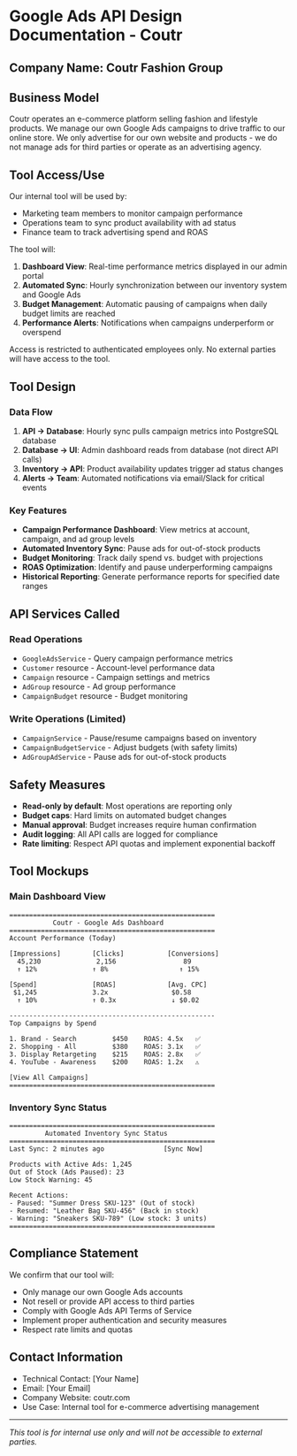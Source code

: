 # Google Ads API Design Documentation - Coutr

## Company Name: Coutr Fashion Group

## Business Model
Coutr operates an e-commerce platform selling fashion and lifestyle products. We manage our own Google Ads campaigns to drive traffic to our online store. We only advertise for our own website and products - we do not manage ads for third parties or operate as an advertising agency.

## Tool Access/Use
Our internal tool will be used by:
- Marketing team members to monitor campaign performance
- Operations team to sync product availability with ad status
- Finance team to track advertising spend and ROAS

The tool will:
1. **Dashboard View**: Real-time performance metrics displayed in our admin portal
2. **Automated Sync**: Hourly synchronization between our inventory system and Google Ads
3. **Budget Management**: Automatic pausing of campaigns when daily budget limits are reached
4. **Performance Alerts**: Notifications when campaigns underperform or overspend

Access is restricted to authenticated employees only. No external parties will have access to the tool.

## Tool Design

### Data Flow
1. **API → Database**: Hourly sync pulls campaign metrics into PostgreSQL database
2. **Database → UI**: Admin dashboard reads from database (not direct API calls)
3. **Inventory → API**: Product availability updates trigger ad status changes
4. **Alerts → Team**: Automated notifications via email/Slack for critical events

### Key Features
- **Campaign Performance Dashboard**: View metrics at account, campaign, and ad group levels
- **Automated Inventory Sync**: Pause ads for out-of-stock products
- **Budget Monitoring**: Track daily spend vs. budget with projections
- **ROAS Optimization**: Identify and pause underperforming campaigns
- **Historical Reporting**: Generate performance reports for specified date ranges

## API Services Called

### Read Operations
- `GoogleAdsService` - Query campaign performance metrics
- `Customer` resource - Account-level performance data
- `Campaign` resource - Campaign settings and metrics
- `AdGroup` resource - Ad group performance
- `CampaignBudget` resource - Budget monitoring

### Write Operations (Limited)
- `CampaignService` - Pause/resume campaigns based on inventory
- `CampaignBudgetService` - Adjust budgets (with safety limits)
- `AdGroupAdService` - Pause ads for out-of-stock products

## Safety Measures
- **Read-only by default**: Most operations are reporting only
- **Budget caps**: Hard limits on automated budget changes
- **Manual approval**: Budget increases require human confirmation
- **Audit logging**: All API calls are logged for compliance
- **Rate limiting**: Respect API quotas and implement exponential backoff

## Tool Mockups

### Main Dashboard View
```
====================================================
           Coutr - Google Ads Dashboard
====================================================
Account Performance (Today)

[Impressions]        [Clicks]           [Conversions]
  45,230              2,156                 89
  ↑ 12%              ↑ 8%                  ↑ 15%

[Spend]              [ROAS]             [Avg. CPC]
 $1,245              3.2x                $0.58
  ↑ 10%              ↑ 0.3x              ↓ $0.02

----------------------------------------------------
Top Campaigns by Spend

1. Brand - Search         $450    ROAS: 4.5x   ✅
2. Shopping - All         $380    ROAS: 3.1x   ✅
3. Display Retargeting    $215    ROAS: 2.8x   ✅
4. YouTube - Awareness    $200    ROAS: 1.2x   ⚠️

[View All Campaigns]
====================================================
```

### Inventory Sync Status
```
====================================================
         Automated Inventory Sync Status
====================================================
Last Sync: 2 minutes ago               [Sync Now]

Products with Active Ads: 1,245
Out of Stock (Ads Paused): 23
Low Stock Warning: 45

Recent Actions:
- Paused: "Summer Dress SKU-123" (Out of stock)
- Resumed: "Leather Bag SKU-456" (Back in stock)
- Warning: "Sneakers SKU-789" (Low stock: 3 units)
====================================================
```

## Compliance Statement
We confirm that our tool will:
- Only manage our own Google Ads accounts
- Not resell or provide API access to third parties
- Comply with Google Ads API Terms of Service
- Implement proper authentication and security measures
- Respect rate limits and quotas

## Contact Information
- Technical Contact: [Your Name]
- Email: [Your Email]
- Company Website: coutr.com
- Use Case: Internal tool for e-commerce advertising management

---

*This tool is for internal use only and will not be accessible to external parties.*